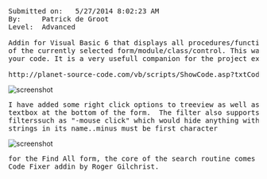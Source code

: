 
<pre>
Submitted on: 	5/27/2014 8:02:23 AM
By: 	Patrick de Groot  
Level: 	Advanced

Addin for Visual Basic 6 that displays all procedures/functions/variables/properties/constants 
of the currently selected form/module/class/control. This way you have a better overview of 
your code. It is a very usefull companion for the project explorer.

http://planet-source-code.com/vb/scripts/ShowCode.asp?txtCodeId=75397&lngWId=1
</pre>

![screenshot](https://github.com/dzzie/addins/blob/master/CodeView/codeview_window.png)

<pre>
I have added some right click options to treeview as well as a filter
textbox at the bottom of the form.  The filter also supports subtractive 
filterssuch as "-mouse click" which would hide anything with either of those 
strings in its name..minus must be first character
</pre>

![screenshot](https://github.com/dzzie/addins/blob/master/CodeView/codeview_findall.png)

<pre>
for the Find All form, the core of the search routine comes from the 
Code Fixer addin by Roger Gilchrist. 
</pre>
